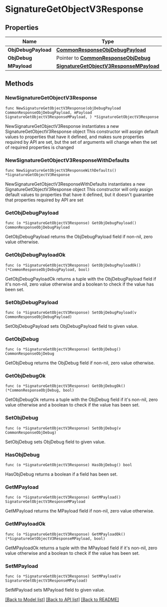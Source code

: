 # SignatureGetObjectV3Response

## Properties

Name | Type | Description | Notes
------------ | ------------- | ------------- | -------------
**ObjDebugPayload** | [**CommonResponseObjDebugPayload**](CommonResponseObjDebugPayload.md) |  | 
**ObjDebug** | Pointer to [**CommonResponseObjDebug**](CommonResponseObjDebug.md) |  | [optional] 
**MPayload** | [**SignatureGetObjectV3ResponseMPayload**](SignatureGetObjectV3ResponseMPayload.md) |  | 

## Methods

### NewSignatureGetObjectV3Response

`func NewSignatureGetObjectV3Response(objDebugPayload CommonResponseObjDebugPayload, mPayload SignatureGetObjectV3ResponseMPayload, ) *SignatureGetObjectV3Response`

NewSignatureGetObjectV3Response instantiates a new SignatureGetObjectV3Response object
This constructor will assign default values to properties that have it defined,
and makes sure properties required by API are set, but the set of arguments
will change when the set of required properties is changed

### NewSignatureGetObjectV3ResponseWithDefaults

`func NewSignatureGetObjectV3ResponseWithDefaults() *SignatureGetObjectV3Response`

NewSignatureGetObjectV3ResponseWithDefaults instantiates a new SignatureGetObjectV3Response object
This constructor will only assign default values to properties that have it defined,
but it doesn't guarantee that properties required by API are set

### GetObjDebugPayload

`func (o *SignatureGetObjectV3Response) GetObjDebugPayload() CommonResponseObjDebugPayload`

GetObjDebugPayload returns the ObjDebugPayload field if non-nil, zero value otherwise.

### GetObjDebugPayloadOk

`func (o *SignatureGetObjectV3Response) GetObjDebugPayloadOk() (*CommonResponseObjDebugPayload, bool)`

GetObjDebugPayloadOk returns a tuple with the ObjDebugPayload field if it's non-nil, zero value otherwise
and a boolean to check if the value has been set.

### SetObjDebugPayload

`func (o *SignatureGetObjectV3Response) SetObjDebugPayload(v CommonResponseObjDebugPayload)`

SetObjDebugPayload sets ObjDebugPayload field to given value.


### GetObjDebug

`func (o *SignatureGetObjectV3Response) GetObjDebug() CommonResponseObjDebug`

GetObjDebug returns the ObjDebug field if non-nil, zero value otherwise.

### GetObjDebugOk

`func (o *SignatureGetObjectV3Response) GetObjDebugOk() (*CommonResponseObjDebug, bool)`

GetObjDebugOk returns a tuple with the ObjDebug field if it's non-nil, zero value otherwise
and a boolean to check if the value has been set.

### SetObjDebug

`func (o *SignatureGetObjectV3Response) SetObjDebug(v CommonResponseObjDebug)`

SetObjDebug sets ObjDebug field to given value.

### HasObjDebug

`func (o *SignatureGetObjectV3Response) HasObjDebug() bool`

HasObjDebug returns a boolean if a field has been set.

### GetMPayload

`func (o *SignatureGetObjectV3Response) GetMPayload() SignatureGetObjectV3ResponseMPayload`

GetMPayload returns the MPayload field if non-nil, zero value otherwise.

### GetMPayloadOk

`func (o *SignatureGetObjectV3Response) GetMPayloadOk() (*SignatureGetObjectV3ResponseMPayload, bool)`

GetMPayloadOk returns a tuple with the MPayload field if it's non-nil, zero value otherwise
and a boolean to check if the value has been set.

### SetMPayload

`func (o *SignatureGetObjectV3Response) SetMPayload(v SignatureGetObjectV3ResponseMPayload)`

SetMPayload sets MPayload field to given value.



[[Back to Model list]](../README.md#documentation-for-models) [[Back to API list]](../README.md#documentation-for-api-endpoints) [[Back to README]](../README.md)


